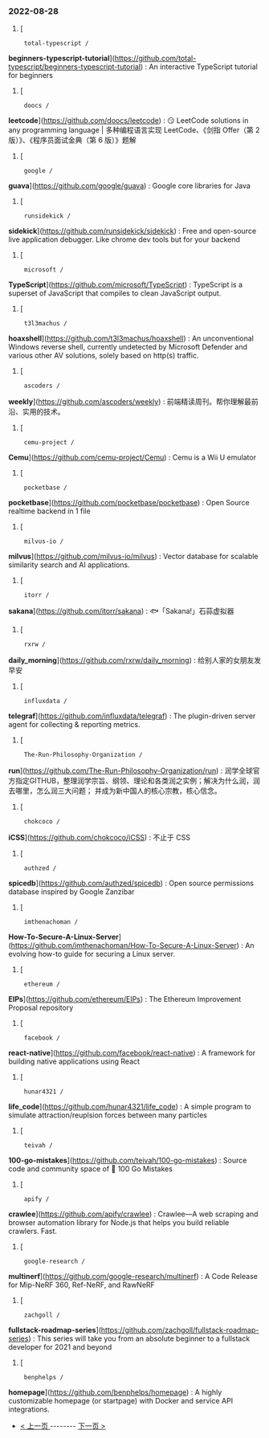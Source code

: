 ### 2022-08-28 
1. [
    

        total-typescript /
**beginners-typescript-tutorial**](https://github.com/total-typescript/beginners-typescript-tutorial) : An interactive TypeScript tutorial for beginners
1. [
    

        doocs /
**leetcode**](https://github.com/doocs/leetcode) : 😏 LeetCode solutions in any programming language | 多种编程语言实现 LeetCode、《剑指 Offer（第 2 版）》、《程序员面试金典（第 6 版）》题解
1. [
    

        google /
**guava**](https://github.com/google/guava) : Google core libraries for Java
1. [
    

        runsidekick /
**sidekick**](https://github.com/runsidekick/sidekick) : Free and open-source live application debugger. Like chrome dev tools but for your backend
1. [
    

        microsoft /
**TypeScript**](https://github.com/microsoft/TypeScript) : TypeScript is a superset of JavaScript that compiles to clean JavaScript output.
1. [
    

        t3l3machus /
**hoaxshell**](https://github.com/t3l3machus/hoaxshell) : An unconventional Windows reverse shell, currently undetected by Microsoft Defender and various other AV solutions, solely based on http(s) traffic.
1. [
    

        ascoders /
**weekly**](https://github.com/ascoders/weekly) : 前端精读周刊。帮你理解最前沿、实用的技术。
1. [
    

        cemu-project /
**Cemu**](https://github.com/cemu-project/Cemu) : Cemu is a Wii U emulator
1. [
    

        pocketbase /
**pocketbase**](https://github.com/pocketbase/pocketbase) : Open Source realtime backend in 1 file
1. [
    

        milvus-io /
**milvus**](https://github.com/milvus-io/milvus) : Vector database for scalable similarity search and AI applications.
1. [
    

        itorr /
**sakana**](https://github.com/itorr/sakana) : 🐟「Sakana!」石蒜虚拟器
1. [
    

        rxrw /
**daily_morning**](https://github.com/rxrw/daily_morning) : 给别人家的女朋友发早安
1. [
    

        influxdata /
**telegraf**](https://github.com/influxdata/telegraf) : The plugin-driven server agent for collecting & reporting metrics.
1. [
    

        The-Run-Philosophy-Organization /
**run**](https://github.com/The-Run-Philosophy-Organization/run) : 润学全球官方指定GITHUB，整理润学宗旨、纲领、理论和各类润之实例；解决为什么润，润去哪里，怎么润三大问题； 并成为新中国人的核心宗教，核心信念。
1. [
    

        chokcoco /
**iCSS**](https://github.com/chokcoco/iCSS) : 不止于 CSS
1. [
    

        authzed /
**spicedb**](https://github.com/authzed/spicedb) : Open source permissions database inspired by Google Zanzibar
1. [
    

        imthenachoman /
**How-To-Secure-A-Linux-Server**](https://github.com/imthenachoman/How-To-Secure-A-Linux-Server) : An evolving how-to guide for securing a Linux server.
1. [
    

        ethereum /
**EIPs**](https://github.com/ethereum/EIPs) : The Ethereum Improvement Proposal repository
1. [
    

        facebook /
**react-native**](https://github.com/facebook/react-native) : A framework for building native applications using React
1. [
    

        hunar4321 /
**life_code**](https://github.com/hunar4321/life_code) : A simple program to simulate attraction/reuplsion forces between many particles
1. [
    

        teivah /
**100-go-mistakes**](https://github.com/teivah/100-go-mistakes) : Source code and community space of 📖 100 Go Mistakes
1. [
    

        apify /
**crawlee**](https://github.com/apify/crawlee) : Crawlee—A web scraping and browser automation library for Node.js that helps you build reliable crawlers. Fast.
1. [
    

        google-research /
**multinerf**](https://github.com/google-research/multinerf) : A Code Release for Mip-NeRF 360, Ref-NeRF, and RawNeRF
1. [
    

        zachgoll /
**fullstack-roadmap-series**](https://github.com/zachgoll/fullstack-roadmap-series) : This series will take you from an absolute beginner to a fullstack developer for 2021 and beyond
1. [
    

        benphelps /
**homepage**](https://github.com/benphelps/homepage) : A highly customizable homepage (or startpage) with Docker and service API integrations. 

- [ < 上一页 ](https://github.com/able8/github-trending-daily-record/blob/master/2022-08-27.md) -------- [ 下一页 > ](https://github.com/able8/github-trending-daily-record/blob/master/2022-08-29.md)